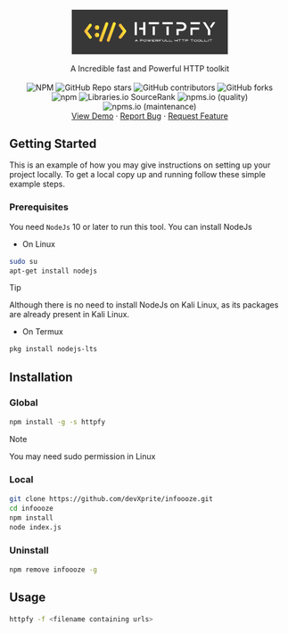<div id="top"></div>

<br />
<div align="center">
  <a href="https://github.com/github_username/repo_name">
    <img src="./_includes/httpFy_logo.png" alt="Logo" width="280">
  </a>

<!-- <h align="center">Httpfy</h> -->

  <p align="center">
    A Incredible fast and Powerful HTTP toolkit
    <br>
    <br>
    <img alt="NPM" src="https://img.shields.io/npm/l/infoooze">
    <img alt="GitHub Repo stars" src="https://img.shields.io/github/stars/devxprite/infoooze">
    <img alt="GitHub contributors" src="https://img.shields.io/github/contributors-anon/devxprite/infoooze">
    <img alt="GitHub forks" src="https://img.shields.io/github/forks/devxprite/infoooze">
    <br>
    <img alt="npm" src="https://img.shields.io/npm/dw/infoooze">
    <img alt="Libraries.io SourceRank" src="https://img.shields.io/librariesio/sourcerank/npm/infoooze">
    <img alt="npms.io (quality)" src="https://img.shields.io/npms-io/quality-score/infoooze">
    <img alt="npms.io (maintenance)" src="https://img.shields.io/npms-io/maintenance-score/infoooze">    
    <!--
    <a href="https://github.com/github_username/repo_name"><strong>Explore the docs »</strong></a> -->
    <br />
    <a href="https://github.com/github_username/repo_name">View Demo</a>
    ·
    <a href="https://github.com/github_username/repo_name/issues">Report Bug</a>
    ·
    <a href="https://github.com/github_username/repo_name/issues">Request Feature</a>
  </p>
</div>

<!-- GETTING STARTED -->
## Getting Started

This is an example of how you may give instructions on setting up your project locally.
To get a local copy up and running follow these simple example steps.

### Prerequisites

You need `NodeJs` 10 or later to run this tool. You can install NodeJs 

- On Linux
```bash
sudo su
apt-get install nodejs
```
> [!TIP]
> Although there is no need to install NodeJs on Kali Linux, as its packages are already present in Kali Linux.

- On Termux

```bash
pkg install nodejs-lts
```
## Installation 

### Global

```bash
npm install -g -s httpfy
```
> [!NOTE]
> You may need sudo permission in Linux

### Local

```bash
git clone https://github.com/devXprite/infoooze.git
cd infoooze
npm install
node index.js
```

### Uninstall

```bash
npm remove infoooze -g
```

## Usage

```bash
httpfy -f <filename containing urls> 
```